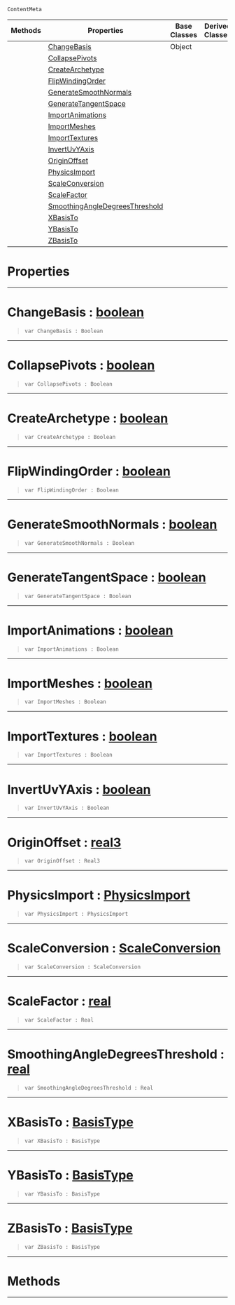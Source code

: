  `ContentMeta`

|Methods|Properties|Base Classes|Derived Classes|
|---|---|---|---|
| |[ ChangeBasis](https://github.com/PlasmaEngine/PlasmaDocs/tree/master/docs/C%2B%2B/code_reference/class_reference/geometryoptions.markdown#changebasis-plasma-engine)|Object| |
| |[ CollapsePivots](https://github.com/PlasmaEngine/PlasmaDocs/tree/master/docs/C%2B%2B/code_reference/class_reference/geometryoptions.markdown#collapsepivots-plasma-engi)| | |
| |[ CreateArchetype](https://github.com/PlasmaEngine/PlasmaDocs/tree/master/docs/C%2B%2B/code_reference/class_reference/geometryoptions.markdown#createarchetype-plasma-eng)| | |
| |[ FlipWindingOrder](https://github.com/PlasmaEngine/PlasmaDocs/tree/master/docs/C%2B%2B/code_reference/class_reference/geometryoptions.markdown#flipwindingorder-plasma-en)| | |
| |[ GenerateSmoothNormals](https://github.com/PlasmaEngine/PlasmaDocs/tree/master/docs/C%2B%2B/code_reference/class_reference/geometryoptions.markdown#generatesmoothnormals-ze)| | |
| |[ GenerateTangentSpace](https://github.com/PlasmaEngine/PlasmaDocs/tree/master/docs/C%2B%2B/code_reference/class_reference/geometryoptions.markdown#generatetangentspace-zer)| | |
| |[ ImportAnimations](https://github.com/PlasmaEngine/PlasmaDocs/tree/master/docs/C%2B%2B/code_reference/class_reference/geometryoptions.markdown#importanimations-plasma-en)| | |
| |[ ImportMeshes](https://github.com/PlasmaEngine/PlasmaDocs/tree/master/docs/C%2B%2B/code_reference/class_reference/geometryoptions.markdown#importmeshes-plasma-engine)| | |
| |[ ImportTextures](https://github.com/PlasmaEngine/PlasmaDocs/tree/master/docs/C%2B%2B/code_reference/class_reference/geometryoptions.markdown#importtextures-plasma-engi)| | |
| |[ InvertUvYAxis](https://github.com/PlasmaEngine/PlasmaDocs/tree/master/docs/C%2B%2B/code_reference/class_reference/geometryoptions.markdown#invertuvyaxis-plasma-engin)| | |
| |[ OriginOffset](https://github.com/PlasmaEngine/PlasmaDocs/tree/master/docs/C%2B%2B/code_reference/class_reference/geometryoptions.markdown#originoffset-plasma-engine)| | |
| |[ PhysicsImport](https://github.com/PlasmaEngine/PlasmaDocs/tree/master/docs/C%2B%2B/code_reference/class_reference/geometryoptions.markdown#physicsimport-plasma-engin)| | |
| |[ ScaleConversion](https://github.com/PlasmaEngine/PlasmaDocs/tree/master/docs/C%2B%2B/code_reference/class_reference/geometryoptions.markdown#scaleconversion-plasma-eng)| | |
| |[ ScaleFactor](https://github.com/PlasmaEngine/PlasmaDocs/tree/master/docs/C%2B%2B/code_reference/class_reference/geometryoptions.markdown#scalefactor-plasma-engine)| | |
| |[ SmoothingAngleDegreesThreshold](https://github.com/PlasmaEngine/PlasmaDocs/tree/master/docs/C%2B%2B/code_reference/class_reference/geometryoptions.markdown#smoothingangledegreesthr)| | |
| |[ XBasisTo](https://github.com/PlasmaEngine/PlasmaDocs/tree/master/docs/C%2B%2B/code_reference/class_reference/geometryoptions.markdown#xbasisto-plasma-engine-doc)| | |
| |[ YBasisTo](https://github.com/PlasmaEngine/PlasmaDocs/tree/master/docs/C%2B%2B/code_reference/class_reference/geometryoptions.markdown#ybasisto-plasma-engine-doc)| | |
| |[ ZBasisTo](https://github.com/PlasmaEngine/PlasmaDocs/tree/master/docs/C%2B%2B/code_reference/class_reference/geometryoptions.markdown#zbasisto-plasma-engine-doc)| | |


 #  Properties


---  
 #  ChangeBasis : [boolean](https://github.com/PlasmaEngine/PlasmaDocs/tree/master/docs/C%2B%2B/code_reference/lightning_base_types/boolean.markdown)

> 
> ``` lang=cpp, name=Lightning
> var ChangeBasis : Boolean


---  
 #  CollapsePivots : [boolean](https://github.com/PlasmaEngine/PlasmaDocs/tree/master/docs/C%2B%2B/code_reference/lightning_base_types/boolean.markdown)

> 
> ``` lang=cpp, name=Lightning
> var CollapsePivots : Boolean


---  
 #  CreateArchetype : [boolean](https://github.com/PlasmaEngine/PlasmaDocs/tree/master/docs/C%2B%2B/code_reference/lightning_base_types/boolean.markdown)

> 
> ``` lang=cpp, name=Lightning
> var CreateArchetype : Boolean


---  
 #  FlipWindingOrder : [boolean](https://github.com/PlasmaEngine/PlasmaDocs/tree/master/docs/C%2B%2B/code_reference/lightning_base_types/boolean.markdown)

> 
> ``` lang=cpp, name=Lightning
> var FlipWindingOrder : Boolean


---  
 #  GenerateSmoothNormals : [boolean](https://github.com/PlasmaEngine/PlasmaDocs/tree/master/docs/C%2B%2B/code_reference/lightning_base_types/boolean.markdown)

> 
> ``` lang=cpp, name=Lightning
> var GenerateSmoothNormals : Boolean


---  
 #  GenerateTangentSpace : [boolean](https://github.com/PlasmaEngine/PlasmaDocs/tree/master/docs/C%2B%2B/code_reference/lightning_base_types/boolean.markdown)

> 
> ``` lang=cpp, name=Lightning
> var GenerateTangentSpace : Boolean


---  
 #  ImportAnimations : [boolean](https://github.com/PlasmaEngine/PlasmaDocs/tree/master/docs/C%2B%2B/code_reference/lightning_base_types/boolean.markdown)

> 
> ``` lang=cpp, name=Lightning
> var ImportAnimations : Boolean


---  
 #  ImportMeshes : [boolean](https://github.com/PlasmaEngine/PlasmaDocs/tree/master/docs/C%2B%2B/code_reference/lightning_base_types/boolean.markdown)

> 
> ``` lang=cpp, name=Lightning
> var ImportMeshes : Boolean


---  
 #  ImportTextures : [boolean](https://github.com/PlasmaEngine/PlasmaDocs/tree/master/docs/C%2B%2B/code_reference/lightning_base_types/boolean.markdown)

> 
> ``` lang=cpp, name=Lightning
> var ImportTextures : Boolean


---  
 #  InvertUvYAxis : [boolean](https://github.com/PlasmaEngine/PlasmaDocs/tree/master/docs/C%2B%2B/code_reference/lightning_base_types/boolean.markdown)

> 
> ``` lang=cpp, name=Lightning
> var InvertUvYAxis : Boolean


---  
 #  OriginOffset : [real3](https://github.com/PlasmaEngine/PlasmaDocs/tree/master/docs/C%2B%2B/code_reference/lightning_base_types/real3.markdown)

> 
> ``` lang=cpp, name=Lightning
> var OriginOffset : Real3


---  
 #  PhysicsImport : [PhysicsImport](https://github.com/PlasmaEngine/PlasmaDocs/tree/master/docs/C%2B%2B/code_reference/enum_reference.markdown#physicsimport)

> 
> ``` lang=cpp, name=Lightning
> var PhysicsImport : PhysicsImport


---  
 #  ScaleConversion : [ScaleConversion](https://github.com/PlasmaEngine/PlasmaDocs/tree/master/docs/C%2B%2B/code_reference/enum_reference.markdown#scaleconversion)

> 
> ``` lang=cpp, name=Lightning
> var ScaleConversion : ScaleConversion


---  
 #  ScaleFactor : [real](https://github.com/PlasmaEngine/PlasmaDocs/tree/master/docs/C%2B%2B/code_reference/lightning_base_types/real.markdown)

> 
> ``` lang=cpp, name=Lightning
> var ScaleFactor : Real


---  
 #  SmoothingAngleDegreesThreshold : [real](https://github.com/PlasmaEngine/PlasmaDocs/tree/master/docs/C%2B%2B/code_reference/lightning_base_types/real.markdown)

> 
> ``` lang=cpp, name=Lightning
> var SmoothingAngleDegreesThreshold : Real


---  
 #  XBasisTo : [BasisType](https://github.com/PlasmaEngine/PlasmaDocs/tree/master/docs/C%2B%2B/code_reference/enum_reference.markdown#basistype)

> 
> ``` lang=cpp, name=Lightning
> var XBasisTo : BasisType


---  
 #  YBasisTo : [BasisType](https://github.com/PlasmaEngine/PlasmaDocs/tree/master/docs/C%2B%2B/code_reference/enum_reference.markdown#basistype)

> 
> ``` lang=cpp, name=Lightning
> var YBasisTo : BasisType


---  
 #  ZBasisTo : [BasisType](https://github.com/PlasmaEngine/PlasmaDocs/tree/master/docs/C%2B%2B/code_reference/enum_reference.markdown#basistype)

> 
> ``` lang=cpp, name=Lightning
> var ZBasisTo : BasisType


---  
 #  Methods


---  
 

 